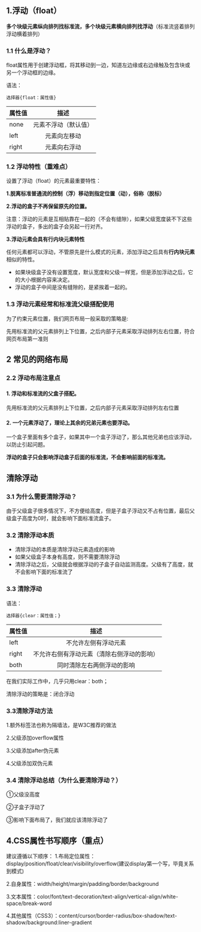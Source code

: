 ## 1.浮动（float）
**多个块级元素纵向排列找标准流，多个块级元素横向排列找浮动**（标准流竖着排列 浮动横着排列）
### 1.1 什么是浮动？
float属性用于创建浮动框，将其移动到一边，知道左边缘或右边缘触及包含块或另一个浮动框的边缘。

语法：

    选择器{float：属性值}
    
属性值|描述
---|:--:|
none|元素不浮动（默认值）
left|元素向左移动
right|元素向右浮动
### 1.2 浮动特性（重难点）
设置了浮动（float）的元素最重要特性：

**1.脱离标准普通流的控制（浮）移动到指定位置（动），俗称（脱标）**

**2.浮动的盒子不再保留原先的位置。**

注意：浮动的元素是互相贴靠在一起的（不会有缝隙），如果父级宽度装不下这些浮动的盒子，多出的盒子会另起一行对齐。

**3.浮动元素会具有行内块元素特性**

任何元素都可以浮动，不管原先是什么模式的元素，添加浮动之后具有**行内块元素**相似的特性。

- 如果块级盒子没有设置宽度，默认宽度和父级一样宽，但是添加浮动之后，它的大小根据内容来决定。
- 浮动的盒子中间是没有缝隙的，是紧挨着一起的。
### 1.3 浮动元素经常和标准流父级搭配使用
为了约束元素位置，我们网页布局一般采取的策略是:

先用标准流的父元素排列上下位置，之后内部子元素采取浮动排列左右位置，符合网页布局第一准则

## 2 常见的网络布局
### 2.2 浮动布局注意点
#### 1. 浮动和标准流的父盒子搭配。
 先用标准流的父元素排列上下位置，之后内部子元素采取浮动排列左右位置
 #### 2. 一个元素浮动了，理论上其余的兄弟元素也要浮动。
 一个盒子里面有多个盒子，如果其中一个盒子浮动了，那么其他兄弟也应该浮动，以防止引起问题。
 
 **浮动的盒子只会影响浮动盒子后面的标准流，不会影响前面的标准流。**
 ## 清除浮动
 ### 3.1 为什么需要清除浮动？
 由于父级盒子很多情况下，不方便给高度，但是子盒子浮动又不占有位置，最后父级盒子高度为0时，就会影响下面标准流盒子。
 
### 3.2 清除浮动本质
- 清除浮动的本质是清除浮动元素造成的影响
- 如果父级盒子本身有高度，则不需要清除浮动
- 清除浮动之后，父级就会根据浮动的子盒子自动监测高度。父级有了高度，就不会影响下面的标准流了
### 3.3 清除浮动
语法：

    选择器{clear：属性值；}
    
属性值|描述
---|:--:|
left|不允许左侧有浮动元素
right|不允许右侧有浮动元素（清除右侧浮动的影响）
both|同时清除左右两侧浮动的影响
在我们实际工作中，几乎只用clear：both；

清除浮动的策略是：闭合浮动
### 3.3清除浮动方法
1.额外标签法也称为隔墙法，是W3C推荐的做法

2.父级添加overflow属性

3.父级添加after伪元素

4.父级添加双伪元素
### 3.4 清除浮动总结（为什么要清除浮动？）
①父级没高度

②子盒子浮动了

③影响下面布局了，我们就应该清除浮动了
## 4.CSS属性书写顺序（重点）
建议遵循以下顺序：
1.布局定位属性：display/position/float/clear/visibility/overflow(建议display第一个写，毕竟关系到模式)

2.自身属性：width/height/margin/padding/border/background

3.文本属性：color/font/text-decoration/text-align/vertical-align/white-space/break-word

4.其他属性（CSS3）：content/cursor/border-radius/box-shadow/text-shadow/background:liner-gradient
